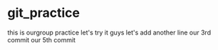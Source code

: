# git_practice
this is ourgroup practice
let's try it guys
let's add another line
our 3rd commit
our 5th commit 
